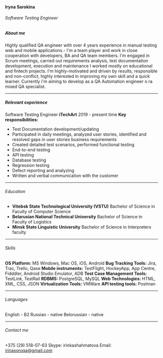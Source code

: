 #### Iryna Sarokina
###### Software Testing Engineer

##### About me

Highly qualified QA engineer with over 4 years experience in manual testing web and mobile applications.- I'm a team player and work in close cooperation with developers, BA and QA team members. I'm engaged in Scrum meetings, carried out requirements analysis, test documentation development, execution and maintenance I worked mostly on educational and fintech projects. I'm highly-motivated and driven by results, responsible and non-conflict, highly interested in improving my own skill and a quick learner. Currently i'm aiming to develop as a QA Automation engineer o ra mixed QA specialist.

***************************************
##### Relevant experience
Software Testing Engineer
**iTechArt**          2019 - present time
**Key responsibilities:**
*	Test Documentation development/updating
*	Participated in daily meetings, analyzed user stories, identified and resolved gaps in user stories business requirements
*	Created detailed test scenarios, performed functional testing
*	End-to-end testing
*	API testing
*	Database testing
*	Regression testing
*	Defect reporting and analyzing
*	Written and verbal communication with the customer

***************************************

###### Education
* **Vitebsk State Technological University (VSTU)**
Bachelor of Science in Faculty of Computer Science
* **Belarusian National Technical University**
Bachelor of Science in Faculty of Logistics
* **Minsk State Linguistic University**
Bachelor of Science in Interpreters faculty

***************************************

###### Skills
**OS Platform:**	MS Windows, Mac OS, iOS, Android
**Bug Tracking Tools:**	Jira, Trac, Trello, Qase
**Mobile instruments:**	TestFlight, HockeyApp, App Centre, Fidddler, Android Studio Emulator, ADB
**Test Case Management Tools:**	TestLink, TestRail
**RDBMS:**	PostgreSQL, MySQL
**Web Technologies:**	HTML, XML, CSS, JSON
**Virtualization Tools:**	VMWare
**API testing tools:** Postman

***************************************

###### Languages
English - B2
Russian - native
Belorussian - native

***************************************

###### Contact me

+375 (29) 518-07-63
Skype: irinkashahmatova
Email: irinasoroqa@gmail.com